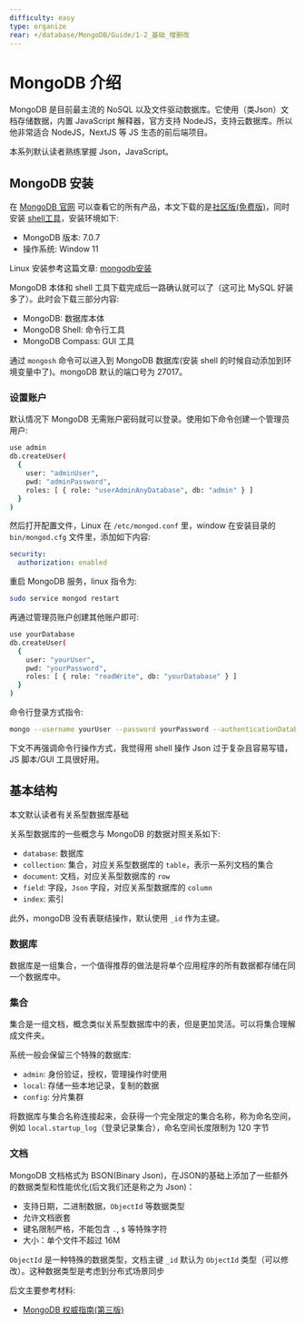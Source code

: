 ```yaml
---
difficulty: easy
type: organize
rear: +/database/MongoDB/Guide/1-2_基础_增删改
---
```


# MongoDB 介绍

MongoDB 是目前最主流的 NoSQL 以及文件驱动数据库。它使用（类Json）文档存储数据，内置 JavaScript 解释器，官方支持 NodeJS，支持云数据库。所以他非常适合 NodeJS，NextJS 等 JS 生态的前后端项目。

<p class="tip">本系列默认读者熟练掌握 Json，JavaScript。</p>

## MongoDB 安装

在 [MongoDB 官网](https://www.mongodb.com/) 可以查看它的所有产品，本文下载的是[社区版(免费版)](https://www.mongodb.com/try/download/community)，同时安装 [shell工具](https://www.mongodb.com/try/download/shell)，安装环境如下:
- MongoDB 版本: 7.0.7
- 操作系统: Window 11

Linux 安装参考这篇文章: [mongodb安装](https://zhuanlan.zhihu.com/p/684033817)


MongoDB 本体和 shell 工具下载完成后一路确认就可以了（这可比 MySQL 好装多了）。此时会下载三部分内容:
- MongoDB: 数据库本体
- MongoDB Shell: 命令行工具
- MongoDB Compass: GUI 工具

通过 `mongosh` 命令可以进入到 MongoDB 数据库(安装 shell 的时候自动添加到环境变量中了)。mongoDB 默认的端口号为 27017。

### 设置账户

默认情况下 MongoDB 无需账户密码就可以登录。使用如下命令创建一个管理员用户:

```bash
use admin
db.createUser(
  {
    user: "adminUser",
    pwd: "adminPassword",
    roles: [ { role: "userAdminAnyDatabase", db: "admin" } ]
  }
)
```

然后打开配置文件，Linux 在 `/etc/mongod.conf` 里，window 在安装目录的 `bin/mongod.cfg` 文件里，添加如下内容:

```yml
security:
  authorization: enabled
```

重启 MongoDB 服务，linux 指令为:

```bash
sudo service mongod restart
```

再通过管理员账户创建其他账户即可:

```bash
use yourDatabase
db.createUser(
  {
    user: "yourUser",
    pwd: "yourPassword",
    roles: [ { role: "readWrite", db: "yourDatabase" } ]
  }
)
```

命令行登录方式指令:

```bash
mongo --username yourUser --password yourPassword --authenticationDatabase yourDatabase
```

下文不再强调命令行操作方式，我觉得用 shell 操作 Json 过于复杂且容易写错，JS 脚本/GUI 工具很好用。

## 基本结构

<p class="tip">本文默认读者有关系型数据库基础</p>

关系型数据库的一些概念与 MongoDB 的数据对照关系如下:
- `database`: 数据库
- `collection`: 集合，对应关系型数据库的 `table`，表示一系列文档的集合
- `document`: 文档，对应关系型数据库的 `row`
- `field`: 字段，`Json` 字段，对应关系型数据库的 `column`
- `index`: 索引

此外，mongoDB 没有表联结操作，默认使用 `_id` 作为主键。

### 数据库

数据库是一组集合，一个值得推荐的做法是将单个应用程序的所有数据都存储在同一个数据库中。

### 集合

集合是一组文档，概念类似关系型数据库中的表，但是更加灵活。可以将集合理解成文件夹。

系统一般会保留三个特殊的数据库:
- `admin`: 身份验证，授权，管理操作时使用
- `local`: 存储一些本地记录，复制的数据
- `config`: 分片集群

将数据库与集合名称连接起来，会获得一个完全限定的集合名称，称为命名空间，例如 `local.startup_log`（登录记录集合），命名空间长度限制为 120 字节

### 文档

MongoDB 文档格式为 BSON(Binary Json)，在JSON的基础上添加了一些额外的数据类型和性能优化(后文我们还是称之为 Json)：
- 支持日期，二进制数据，`ObjectId` 等数据类型
- 允许文档嵌套
- 键名限制严格，不能包含 `.`, `$` 等特殊字符
- 大小：单个文件不超过 16M

`ObjectId` 是一种特殊的数据类型，文档主键 `_id` 默认为 `ObjectId` 类型（可以修改）。这种数据类型是考虑到分布式场景同步


后文主要参考材料:
- [MongoDB 权威指南(第三版)](https://book.douban.com/subject/35688800/)